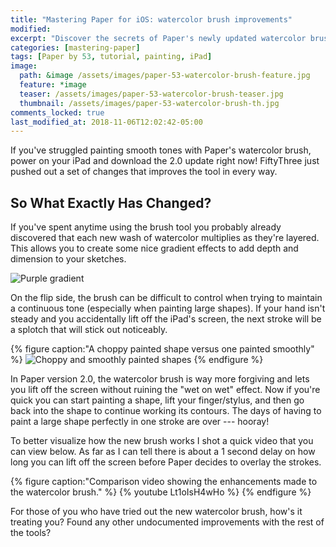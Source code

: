 ```yaml
---
title: "Mastering Paper for iOS: watercolor brush improvements"
modified:
excerpt: "Discover the secrets of Paper's newly updated watercolor brush in this short tutorial and video."
categories: [mastering-paper]
tags: [Paper by 53, tutorial, painting, iPad]
image:
  path: &image /assets/images/paper-53-watercolor-brush-feature.jpg
  feature: *image
  teaser: /assets/images/paper-53-watercolor-brush-teaser.jpg
  thumbnail: /assets/images/paper-53-watercolor-brush-th.jpg
comments_locked: true
last_modified_at: 2018-11-06T12:02:42-05:00
---
```


If you've struggled painting smooth tones with Paper's watercolor brush, power on your iPad and download the 2.0 update right now! FiftyThree just pushed out a set of changes that improves the tool in every way.

## So What Exactly Has Changed? 

If you've spent anytime using the brush tool you probably already discovered that each new wash of watercolor multiplies as they're layered. This allows you to create some nice gradient effects to add depth and dimension to your sketches.

![Purple gradient](/assets/images/paper-53-watercolor-gradient.jpg)

On the flip side, the brush can be difficult to control when trying to maintain a continuous tone (especially when painting large shapes). If your hand isn't steady and you accidentally lift off the iPad's screen, the next stroke will be a splotch that will stick out noticeably.

{% figure caption:"A choppy painted shape versus one painted smoothly" %}
![Choppy and smoothly painted shapes](/assets/images/paper-53-choppy-smooth-paint-2.jpg)
{% endfigure %}

In Paper version 2.0, the watercolor brush is way more forgiving and lets you lift off the screen without ruining the "wet on wet" effect. Now if you're quick you can start painting a shape, lift your finger/stylus, and then go back into the shape to continue working its contours. The days of having to paint a large shape perfectly in one stroke are over --- hooray!

To better visualize how the new brush works I shot a quick video that you can view below. As far as I can tell there is about a 1 second delay on how long you can lift off the screen before Paper decides to overlay the strokes.

{% figure caption:"Comparison video showing the enhancements made to the watercolor brush." %}
{% youtube Lt1oIsH4wHo %}
{% endfigure %}

For those of you who have tried out the new watercolor brush, how's it treating you? Found any other undocumented improvements with the rest of the tools?
